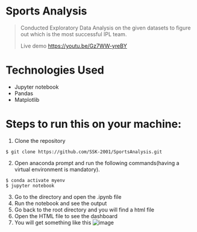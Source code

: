 # Sports Analysis
> Conducted Exploratory Data Analysis on the given datasets to figure out which is the most successful IPL team.
> 
> Live demo https://youtu.be/Gz7WW-yreBY
# Technologies Used
-  Jupyter notebook
-  Pandas
-  Matplotlib
# Steps to run this on your machine:
1. Clone the repository
```
$ git clone https://github.com/SSK-2001/SportsAnalysis.git
```
2. Open anaconda prompt and run the following commands(having a virtual environment is mandatory).
```
$ conda activate myenv
$ jupyter notebook
```
3. Go to the directory and open the .ipynb file
4. Run the notebook and see the output
5. Go back to the root directory and you will find a html file
6. Open the HTML file to see the dashboard
7. You will get something like this
 ![image](https://user-images.githubusercontent.com/62743772/173507216-c8a07f54-5177-4b57-9cd4-4ffa854251d5.png)


